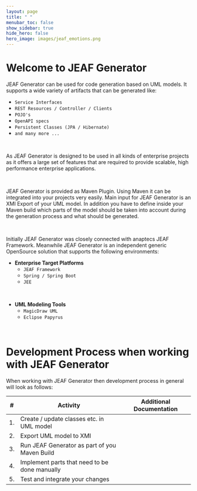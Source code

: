 ```yaml
---
layout: page
title: " "
menubar_toc: false
show_sidebar: true
hide_hero: false
hero_image: images/jeaf_emotions.png
---
```


# Welcome to JEAF Generator

JEAF Generator can be used for code generation based on UML models. It supports a wide variety of artifacts that can be generated like:

* `Service Interfaces`
* `REST Resources / Controller / Clients`
* `POJO's`
* `OpenAPI specs`
* `Persistent Classes (JPA / Hibernate)`
* `and many more ...`

<br>

As JEAF Generator is designed to be used in all kinds of enterprise projects as it offers a large set of features that are required to provide scalable, high performance enterprise applications.

<br>

JEAF Generator is provided as Maven Plugin. Using Maven it can be integrated into your projects very easily. Main input for JEAF Generator is an XMI Export of your UML model. In addition you have to define inside your Maven build which parts of the model should be taken into account during the generation process and what should be generated.

<br>

Initially JEAF Generator was closely connected with anaptecs JEAF Framework. Meanwhile JEAF Generator is an independent generic OpenSource solution that supports the following environments:

* **Enterprise Target Platforms**
  * `JEAF Framework`
  * `Spring / Spring Boot`
  * `JEE`

<br>  

* **UML Modeling Tools**
  * `MagicDraw UML`
  * `Eclipse Papyrus`

<br>

# Development Process when working with JEAF Generator

When working with JEAF Generator then development process in general
will look as follows:

| #   | Activity                                      | Additional Documentation |
| --- | --------------------------------------------- | ------------------------ |
| 1.  | Create / update classes etc. in UML model     |                          |
| 2.  | Export UML model to XMI                       |                          |
| 3.  | Run JEAF Generator as part of you Maven Build |                          |
| 4.  | Implement parts that need to be done manually |                          |
| 5.  | Test and integrate your changes               |                          |
